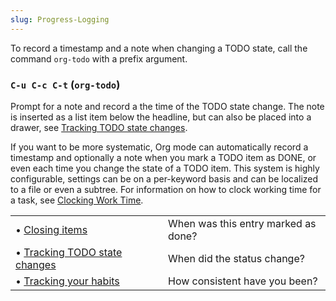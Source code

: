 ```yaml
---
slug: Progress-Logging
---
```


To record a timestamp and a note when changing a TODO state, call the command `org-todo` with a prefix argument.

### `C-u C-c C-t` (`org-todo`)

Prompt for a note and record a the time of the TODO state change. The note is inserted as a list item below the headline, but can also be placed into a drawer, see [Tracking TODO state changes](Tracking-TODO-state-changes).

If you want to be more systematic, Org mode can automatically record a timestamp and optionally a note when you mark a TODO item as DONE, or even each time you change the state of a TODO item. This system is highly configurable, settings can be on a per-keyword basis and can be localized to a file or even a subtree. For information on how to clock working time for a task, see [Clocking Work Time](Clocking-Work-Time).

|                                                              |    |                                     |
| :----------------------------------------------------------- | -- | :---------------------------------- |
| • [Closing items](Closing-items)                             |    | When was this entry marked as done? |
| • [Tracking TODO state changes](Tracking-TODO-state-changes) |    | When did the status change?         |
| • [Tracking your habits](Tracking-your-habits)               |    | How consistent have you been?       |
